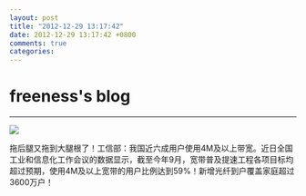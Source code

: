 ```yaml
---
layout: post
title: "2012-12-29 13:17:42"
date: 2012-12-29 13:17:42 +0800
comments: true
categories: 
---
```


# freeness's blog

----------

![](http://okqmqrbgo.bkt.clouddn.com/201212291317421.jpg)

>
拖后腿又拖到大腿根了！工信部：我国近六成用户使用4M及以上带宽。近日全国工业和信息化工作会议的数据显示，截至今年9月，宽带普及提速工程各项目标均超过预期，使用4M及以上宽带的用户比例达到59%！新增光纤到户覆盖家庭超过3600万户！